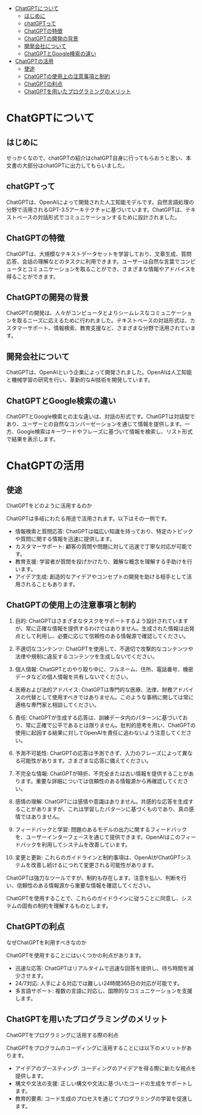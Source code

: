 - [ChatGPTについて](#ChatGPTについて)
  - [はじめに](#はじめに)
  - [chatGPTって](#chatGPTって)
  - [ChatGPTの特徴](#ChatGPTの特徴)
  - [ChatGPTの開発の背景](#ChatGPTの開発の背景)
  - [開発会社について](#開発会社について)
  - [ChatGPTとGoogle検索の違い](#ChatGPTとGoogle検索の違い)
- [ChatGPTの活用](#ChatGPTの活用)
  - [使途](#使途)
  - [ChatGPTの使用上の注意事項と制約](#ChatGPTの使用上の注意事項と制約)
  - [ChatGPTの利点](#ChatGPTの利点)
  - [ChatGPTを用いたプログラミングのメリット](#ChatGPTを用いたプログラミングのメリット)

# ChatGPTについて

## はじめに

せっかくなので、chatGPTの紹介はchatGPT自身に行ってもらおうと思い、本文書の大部分はchatGPTに出力してもらいました。

## chatGPTって
ChatGPTは、OpenAIによって開発された人工知能モデルです。自然言語処理の分野で活用されるGPT-3.5アーキテクチャに基づいています。ChatGPTは、テキストベースの対話形式でコミュニケーションするために設計されました。

## ChatGPTの特徴
ChatGPTは、大規模なテキストデータセットを学習しており、文章生成、質問応答、会話の理解などのタスクに利用できます。ユーザーは自然な言葉でコンピュータとコミュニケーションを取ることができ、さまざまな情報やアドバイスを得ることができます。

## ChatGPTの開発の背景
ChatGPTの開発は、人々がコンピュータとよりシームレスなコミュニケーションを取るニーズに応えるために行われました。テキストベースの対話形式は、カスタマーサポート、情報検索、教育支援など、さまざまな分野で活用されています。

## 開発会社について
ChatGPTは、OpenAIという企業によって開発されました。OpenAIは人工知能と機械学習の研究を行い、革新的なAI技術を開発しています。

## ChatGPTとGoogle検索の違い
ChatGPTとGoogle検索との主な違いは、対話の形式です。ChatGPTは対話型であり、ユーザーとの自然なコンバーゼーションを通じて情報を提供します。一方、Google検索はキーワードやフレーズに基づいて情報を検索し、リスト形式で結果を表示します。


# ChatGPTの活用

## 使途

ChatGPTをどのように活用するのか

ChatGPTは多岐にわたる用途で活用されます。以下はその一例です。

- 情報検索と質問応答: ChatGPTは幅広い知識を持っており、特定のトピックや質問に関する情報を迅速に提供します。
- カスタマーサポート: 顧客の質問や問題に対して迅速で丁寧な対応が可能です。
- 教育支援: 学習者が質問を投げかけたり、難解な概念を理解する手助けを行います。
- アイデア生成: 創造的なアイデアやコンセプトの開発を助ける相手として活用されることもあります。

## ChatGPTの使用上の注意事項と制約

1. 目的:
ChatGPTはさまざまなタスクをサポートするよう設計されていますが、常に正確な情報を提供するわけではありません。生成された情報は出発点として利用し、必要に応じて信頼性のある情報源で確認してください。

2. 不適切なコンテンツ:
ChatGPTを使用して、不適切で攻撃的なコンテンツや法律や規制に違反するコンテンツを生成しないでください。

3. 個人情報:
ChatGPTとのやり取り中に、フルネーム、住所、電話番号、機密データなどの個人情報を共有しないでください。

4. 医療および法的アドバイス:
ChatGPTは専門的な医療、法律、財務アドバイスの代替として使用すべきではありません。このような事柄に関しては常に適格な専門家と相談してください。

5. 責任:
ChatGPTが生成する応答は、訓練データ内のパターンに基づいており、常に正確で公平であるとは限りません。批判的思考を用い、ChatGPTの使用に起因する結果に対してOpenAIを責任に追わないよう注意してください。

6. 予測不可能性:
ChatGPTの応答は予測できず、入力のフレーズによって異なる可能性があります。さまざまな応答に備えてください。

7. 不完全な情報:
ChatGPTが時折、不完全または古い情報を提供することがあります。重要な詳細については信頼性のある情報源から再確認してください。

8. 感情の理解:
ChatGPTには感情や意識はありません。共感的な応答を生成することがありますが、これは学習したパターンに基づくものであり、真の感情ではありません。

9. フィードバックと学習:
問題のあるモデルの出力に関するフィードバックを、ユーザーインターフェースを通じて提供できます。OpenAIはこのフィードバックを利用してシステムを改善しています。

10. 変更と更新:
これらのガイドラインと制約事項は、OpenAIがChatGPTシステムを改善し続けるにつれて変更される可能性があります。

ChatGPTは強力なツールですが、制約も存在します。注意を払い、判断を行い、信頼性のある情報源から重要な情報を確認してください。

ChatGPTを使用することで、これらのガイドラインに従うことに同意し、システムの固有の制約を理解するものとします。


## ChatGPTの利点
なぜChatGPTを利用すべきなのか

ChatGPTを使用することにはいくつかの利点があります。

- 迅速な応答: ChatGPTはリアルタイムで迅速な回答を提供し、待ち時間を減少させます。
- 24/7対応: 人手による対応では難しい24時間365日の対応が可能です。
- 多言語サポート: 複数の言語に対応し、国際的なコミュニケーションを支援します。

## ChatGPTを用いたプログラミングのメリット
ChatGPTをプログラミングに活用する際の利点

ChatGPTをプログラムのコーディングに活用することには以下のメリットがあります。

- アイデアのブースティング: コーディングのアイデアを得る際に新たな視点を提供します。
- 構文や文法の支援: 正しい構文や文法に基づいたコードの生成をサポートします。
- 教育的要素: コード生成のプロセスを通じてプログラミングの学習を促進します。
